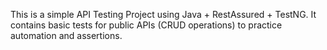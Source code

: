 This is a simple API Testing Project using Java + RestAssured + TestNG.
It contains basic tests for public APIs (CRUD operations) to practice automation and assertions.
